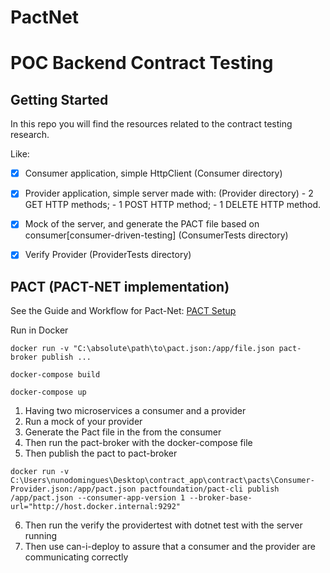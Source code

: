 # PactNet

# POC Backend Contract Testing

## Getting Started

In this repo you will find the resources related to the contract testing research.

Like:

- [X] Consumer application, simple HttpClient (Consumer directory)
- [X] Provider application, simple server made with: (Provider directory)
		- 2 GET HTTP methods;
		- 1 POST HTTP method;
		- 1 DELETE HTTP method.
- [X] Mock of the server, and generate the PACT file based on consumer[consumer-driven-testing] (ConsumerTests directory)
- [X] Verify Provider (ProviderTests directory)


## PACT (PACT-NET implementation)

See the Guide and Workflow for Pact-Net:
[PACT Setup]()






Run in Docker

```
docker run -v "C:\absolute\path\to\pact.json:/app/file.json pact-broker publish ...
```

```
docker-compose build
```

```
docker-compose up
```


1. Having two microservices a consumer and a provider
2. Run a mock of your provider
3. Generate the Pact file in the from the consumer
4. Then run the pact-broker with the docker-compose file
5. Then publish the pact to pact-broker
 ```
docker run -v C:\Users\nunodomingues\Desktop\contract_app\contract\pacts\Consumer-Provider.json:/app/pact.json pactfoundation/pact-cli publish /app/pact.json --consumer-app-version 1 --broker-base-url="http://host.docker.internal:9292"
```
6. Then run the verify the providertest with dotnet test with the server running
7. Then use can-i-deploy to assure that a consumer and the provider are communicating correctly
